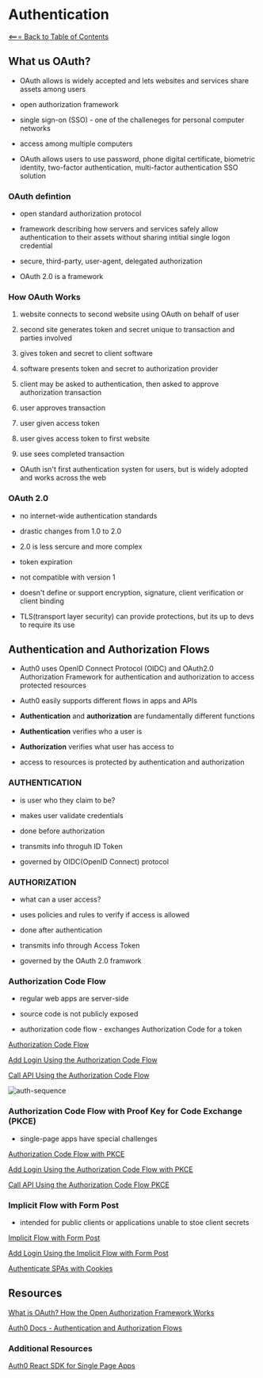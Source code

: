 # **Authentication**

[<=== Back to Table of Contents](https://peterjstaker.github.io/reading-notes/)

## What us OAuth?

* OAuth allows is widely accepted and lets websites and services share assets among users

* open authorization framework

* single sign-on (SSO) - one of the challeneges for personal computer networks

* access among multiple computers

* OAuth allows users to use password, phone digital certificate, biometric identity, two-factor authentication, multi-factor authentication SSO solution

### OAuth defintion

* open standard authorization protocol

* framework describing how servers and services safely allow authentication to their assets without sharing intitial single logon credential

* secure, third-party, user-agent, delegated authorization

* OAuth 2.0 is a framework

### How OAuth Works

1. website connects to second website using OAuth on behalf of user

1. second site generates token and secret unique to transaction and parties involved

1. gives token and secret to client software

1. software presents token and secret to authorization provider

1. client may be asked to authentication, then asked to approve authorization transaction

1. user approves transaction

1. user given access token

1. user gives access token to first website

1. use sees completed transaction

* OAuth isn't first authentication systen for users, but is widely adopted and works across the web

### OAuth 2.0

* no internet-wide authentication standards

* drastic changes from 1.0 to 2.0

* 2.0 is less sercure and more complex

* token expiration

* not compatible with version 1

* doesn't define or support encryption, signature, client verification or client binding

* TLS(transport layer security) can provide protections, but its up to devs to require its use

## Authentication and Authorization Flows

* Auth0 uses OpenID Connect Protocol (OIDC) and OAuth2.0 Authorization Framework for authentication and authorization to access protected resources

* Auth0 easily supports different flows in apps and APIs

* **Authentication** and **authorization** are fundamentally different functions

* **Authentication** verifies who a user is

* **Authorization** verifies what user has access to

* access to resources is protected by authentication and authorization

### **AUTHENTICATION**

* is user who they claim to be?

* makes user validate credentials

* done before authorization

* transmits info throguh ID Token

* governed by OIDC(OpenID Connect) protocol

### **AUTHORIZATION**

* what can a user access?

* uses policies and rules to verify if access is allowed

* done after authentication

* transmits info through Access Token

* governed by the OAuth 2.0 framwork

### Authorization Code Flow

* regular web apps are server-side

* source code is not publicly exposed

* authorization code flow - exchanges Authorization Code for a token

[Authorization Code Flow](https://auth0.com/docs/flows/authorization-code-flow)

[Add Login Using the Authorization Code Flow](https://auth0.com/docs/flows/add-login-auth-code-flow)

[Call API Using the Authorization Code Flow](https://auth0.com/docs/flows/call-your-api-using-the-authorization-code-flow)

![auth-sequence](https://images.ctfassets.net/cdy7uua7fh8z/2nbNztohyR7uMcZmnUt0VU/2c017d2a2a2cdd80f097554d33ff72dd/auth-sequence-auth-code.png)

### Authorization Code Flow with Proof Key for Code Exchange (PKCE)

* single-page apps have special challenges

[Authorization Code Flow with PKCE](https://auth0.com/docs/flows/authorization-code-flow-with-proof-key-for-code-exchange-pkce)

[Add Login Using the Authorization Code Flow with PKCE](https://auth0.com/docs/flows/add-login-using-the-authorization-code-flow-with-pkce)

[Call API Using the Authorization Code Flow PKCE](https://auth0.com/docs/flows/call-your-api-using-the-authorization-code-flow-with-pkce)

### Implicit Flow with Form Post

* intended for public clients or applications unable to stoe client secrets

[Implicit Flow with Form Post](https://auth0.com/docs/flows/implicit-flow-with-form-post)

[Add Login Using the Implicit Flow with Form Post](https://auth0.com/docs/flows/add-login-using-the-implicit-flow-with-form-post)

[Authenticate SPAs with Cookies](https://auth0.com/docs/sessions/cookies/spa-authenticate-with-cookies)

## Resources

[What is OAuth? How the Open Authorization Framework Works](https://www.csoonline.com/article/3216404/what-is-oauth-how-the-open-authorization-framework-works.html)

[Auth0 Docs - Authentication and Authorization Flows](https://auth0.com/docs/flows)

### Additional Resources

[Auth0 React SDK for Single Page Apps](https://auth0.com/docs/libraries/auth0-react)
